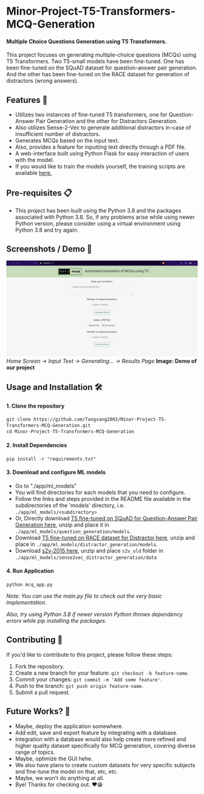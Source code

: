 # Minor-Project-T5-Transformers-MCQ-Generation
#### Multiple Choice Questions Generation using T5 Transformers.

This project focuses on generating multiple-choice questions (MCQs) using T5 Transformers. 
Two T5-small models have been fine-tuned. One has been fine-tuned on the SQuAD dataset for question-answer pair generation. And the other has been fine-tuned on the RACE dataset for generation of distractors (wrong answers).


## Features 🚀
- Utilizes two instances of fine-tuned T5 transformers, one for Question-Answer Pair Generation and the other for Distractors Generation.
- Also utilizes Sense-2-Vec to generate additional distractors in-case of insufficient number of distractors.
- Generates MCQs based on the input text.
- Also, provides a feature for inputting text directly through a PDF file.
- A web-interface built using Python Flask for easy interaction of users with the model.
- If you would like to train the models yourself, the training scripts are available [here.](./training_scripts)

## Pre-requisites 📋
- This project has been built using the Python 3.8 and the packages associated with Python 3.8. So, if any problems arise while using newer Python version, please consider using a virtual environment using Python 3.8 and try again.

## Screenshots / Demo 📸
![Screenshot 1](./static/images/demo-gif.gif)
*Home Screen → Input Text → Generating... → Results Page*
**Image: Demo of our project**
## Usage and Installation 🛠️
#### 1. Clone the repository
```commandline
git clone https://github.com/Tangsang2003/Minor-Project-T5-Transformers-MCQ-Generation.git
cd Minor-Project-T5-Transformers-MCQ-Generation
```
#### 2. Install Dependencies
```commandline
pip install -r "requirements.txt"
```
#### 3. Download and configure ML models
- Go to "./app/ml_models"
- You will find directories for each models that you need to configure.
- Follow the links and steps provided in the README file available in the subdirectories of the 'models' directory, i.e. `./app/ml_models/<subdirectory>`
- Or, Directly download [T5 fine-tuned on SQuAD for Question-Answer Pair Generation here](https://drive.google.com/file/d/1xMUmYbwSxGQoEeUSm95KyOKPei_DmEml/view?usp=drive_link), unzip and place it in `./app/ml_models/question_generation/models`.
- Download [T5 fine-tuned on RACE dataset for Distractor here](https://drive.google.com/file/d/1tXHVmXkSLz5qFoDTnAQ17oBDvMXE0YnC/view?usp=drive_link), unzip and place in `./app/ml_models/distractor_generation/models`.
- Download [s2v-2015 here](https://github.com/explosion/sense2vec/releases/download/v1.0.0/s2v_reddit_2015_md.tar.gz), unzip and place `s2v_old` folder in `./app/ml_models/sense2vec_distractor_generation/data`
#### 4. Run Application
```commandline
python mcq_app.py
```
*Note: You can use the main.py file to check out the very basic implementation.*

*Also, try using Python 3.8 if newer version Python throws dependency errors while pip installing the packages.*

## Contributing 🤝
If you'd like to contribute to this project, please follow these steps:
1. Fork the repository.
2. Create a new branch for your feature: `git checkout -b feature-name`.
3. Commit your changes: `git commit -m 'Add some feature'`.
4. Push to the branch: `git push origin feature-name`.
5. Submit a pull request.

## Future Works? 🌟
- Maybe, deploy the application somewhere.
- Add edit, save and export feature by integrating with a database.
- Integration with a database would also help create more refined and higher quality dataset specifically for MCQ generation, covering diverse range of topics.
- Maybe, optimize the GUI hehe.
- We also have plans to create custom datasets for very specific subjects and fine-tune the model on that, etc, etc. 
- Maybe, we won't do anything at all. 
- Bye! Thanks for checking out. ❤️️😁


